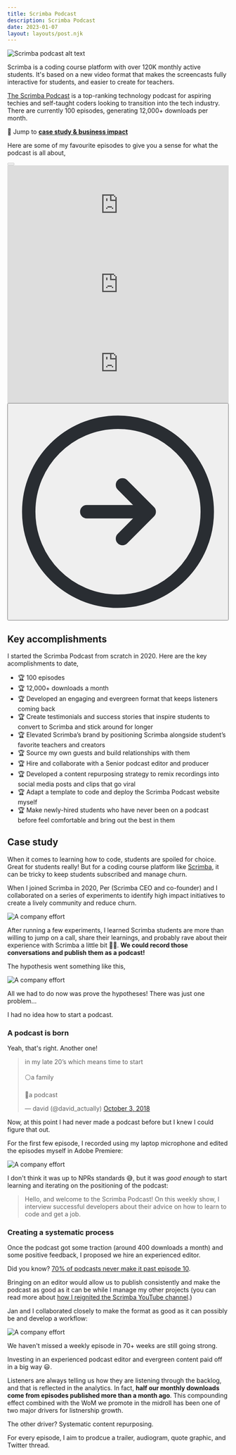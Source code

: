 ```yaml
---
title: Scrimba Podcast
description: Scrimba Podcast
date: 2023-01-07
layout: layouts/post.njk
---
```


![Scrimba podcast alt text](../../img/scrimba-pod-header.png)

Scrimba is a coding course platform with over 120K monthly active students. It's based on a new video format that makes the screencasts fully interactive for students, and easier to create for teachers. 

[The Scrimba Podcast](https://scrimba.com/podcast) is a top-ranking technology podcast for aspiring techies and self-taught coders looking to transition into the tech industry. There are currently 100 episodes, generating 12,000+ downloads per month.

🔗 Jump to [**case study & business impact**](#case-study)

Here are some of my favourite episodes to give you a sense for what the podcast is all about,

<link rel="stylesheet" href="{{ '/css/carousel.css' | url }}">
<div class="carousel-container">
  <div class="carousel">
    <button class="arrow" id="carousel-prev-btn" disabled>
      <svg viewBox="0 0 24 24" fill="none" xmlns="http://www.w3.org/2000/svg">
        <path d="M12 22C17.5228 22 22 17.5228 22 12C22 6.47715 17.5228 2 12 2C6.47715 2 2 6.47715 2 12C2 17.5228 6.47715 22 12 22Z" stroke="#292D32" stroke-width="1.5" stroke-linecap="round" stroke-linejoin="round" />
        <path d="M15.5 12H9.5" stroke="#292D32" stroke-width="1.5" stroke-linecap="round" stroke-linejoin="round" />
        <path d="M11.5 9L8.5 12L11.5 15" stroke="#292D32" stroke-width="1.5" stroke-linecap="round" stroke-linejoin="round" />
      </svg>
    </button>
    <iframe width="100%" height="180" frameborder="no" scrolling="no" seamless src="https://share.transistor.fm/e/945ec082"></iframe>
    <iframe width="100%" height="180" frameborder="no" scrolling="no" seamless src="https://share.transistor.fm/e/6bc38718"></iframe>
    <iframe width="100%" height="180" frameborder="no" scrolling="no" seamless src="https://share.transistor.fm/e/459dca35"></iframe>
    <button class="arrow" id="carousel-next-btn">
      <svg width="800px" height="800px" viewBox="0 0 24 24" fill="none" xmlns="http://www.w3.org/2000/svg">
        <path d="M12 22C17.5228 22 22 17.5228 22 12C22 6.47715 17.5228 2 12 2C6.47715 2 2 6.47715 2 12C2 17.5228 6.47715 22 12 22Z" stroke="#292D32" stroke-width="1.5" stroke-linecap="round" stroke-linejoin="round" />
        <path d="M8.5 12H14.5" stroke="#292D32" stroke-width="1.5" stroke-linecap="round" stroke-linejoin="round" />
        <path d="M12.5 15L15.5 12L12.5 9" stroke="#292D32" stroke-width="1.5" stroke-linecap="round" stroke-linejoin="round" />
      </svg>
    </button>
  </div>
</div>

## Key accomplishments
I started the Scrimba Podcast from scratch in 2020. Here are the key acomplishments to date,

- 🏆 100 episodes 
- 🏆 12,000+ downloads a month
- 🏆 Developed an engaging and evergreen format that keeps listeners coming back
- 🏆 Create testimonials and success stories that inspire students to convert to Scrimba and stick around for longer
- 🏆 Elevated Scrimba’s brand by positioning Scrimba alongside student’s favorite teachers and creators 
- 🏆 Source my own guests and build relationships with them
- 🏆 Hire and collaborate with a Senior podcast editor and producer
- 🏆 Developed a content repurposing strategy to remix recordings into social media posts and clips that go viral
- 🏆 Adapt a template to code and deploy the Scrimba Podcast website myself
- 🏆 Make newly-hired students who have never been on a podcast before feel comfortable and bring out the best in them

## Case study
When it comes to learning how to code, students are spoiled for choice. Great for students really! But for a coding course platform like [Scrimba](https://scrimba.com), it can be tricky to keep students subscribed and manage churn.

When I joined Scrimba in 2020, Per (Scrimba CEO and co-founder) and I collaborated on a series of experiments to identify high impact initiatives to create a lively community and reduce churn.

![A company effort](../../img/scrimba-pod-msg-from-per.png)

After running a few experiments, I learned Scrimba students are more than willing to jump on a call, share their learnings, and probably rave about their experience with Scrimba a little bit 🕺🏻. **We could record those conversations and publish them as a podcast!**

The hypothesis went something like this,

![A company effort](../../img/scrimba-pod-hypothesis.png)


All we had to do now was prove the hypotheses! There was just one problem...

I had no idea how to start a podcast.


### A podcast is born
Yeah, that's right. Another one!

<blockquote class="twitter-tweet"><p lang="en" dir="ltr">in my late 20’s which means time to start <br><br>⚪️a family<br><br>🔘a podcast</p>&mdash; david (@david_actually) <a href="https://twitter.com/david_actually/status/1047509702677069824?ref_src=twsrc%5Etfw">October 3, 2018</a></blockquote> <script async src="https://platform.twitter.com/widgets.js" charset="utf-8"></script>

Now, at this point I had never made a podcast before but I knew I could figure that out. 

For the first few episode, I recorded using my laptop microphone and edited the episodes myself in Adobe Premiere:

![A company effort](../../img/scrimba-pod-timeline.png)


I don't think it was up to NPRs standards 😅, but it was _good enough_ to start learning and iterating on the positioning of the podcast:

> Hello, and welcome to the Scrimba Podcast! On this weekly show, I interview successful developers about their advice on how to learn to code and get a job. 

### Creating a systematic process
Once the podcast got some traction (around 400 downloads a month) and some positive feedback, I proposed we hire an experienced editor. 

Did you know? [70% of podcasts never make it past episode 10](https://podpros.com/5-main-reasons-podcasts-fail-and-how-you-can-overcome-each/#:~:text=There%20are%202.5%20million%20podcasts,in%20365%20days%20from%20now.).

Bringing on an editor would allow us to publish consistently and make the podcast as good as it can be while I manage my other projects (you can read more about [how I reignited the Scrimba YouTube channel](https://booker.codes/work/scrimba-yt/).)

Jan and I collaborated closely to make the format as good as it can possibly be and develop a workflow:

![A company effort](../../img/scrimba-pod-format.png)

We haven't missed a weekly episode in 70+ weeks are still going strong.

Investing in an experienced podcast editor and evergreen content paid off in a big way 😃.

Listeners are always telling us how they are listening through the backlog, and that is reflected in the analytics. In fact, **half our monthly downloads come from episodes published more than a month ago**. This compounding effect combined with the WoM we promote in the midroll has been one of two major drivers for listnership growth. 

The other driver? Systematic content repurposing.

For every episode, I aim to prodcue a trailer, audiogram, quote graphic, and Twitter thread.
<script src="{{ '/js/carousel.js' | url }}"></script>
